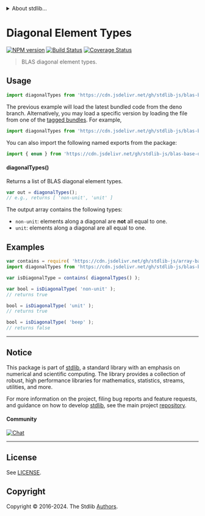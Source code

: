 <!--

@license Apache-2.0

Copyright (c) 2024 The Stdlib Authors.

Licensed under the Apache License, Version 2.0 (the "License");
you may not use this file except in compliance with the License.
You may obtain a copy of the License at

   http://www.apache.org/licenses/LICENSE-2.0

Unless required by applicable law or agreed to in writing, software
distributed under the License is distributed on an "AS IS" BASIS,
WITHOUT WARRANTIES OR CONDITIONS OF ANY KIND, either express or implied.
See the License for the specific language governing permissions and
limitations under the License.

-->


<details>
  <summary>
    About stdlib...
  </summary>
  <p>We believe in a future in which the web is a preferred environment for numerical computation. To help realize this future, we've built stdlib. stdlib is a standard library, with an emphasis on numerical and scientific computation, written in JavaScript (and C) for execution in browsers and in Node.js.</p>
  <p>The library is fully decomposable, being architected in such a way that you can swap out and mix and match APIs and functionality to cater to your exact preferences and use cases.</p>
  <p>When you use stdlib, you can be absolutely certain that you are using the most thorough, rigorous, well-written, studied, documented, tested, measured, and high-quality code out there.</p>
  <p>To join us in bringing numerical computing to the web, get started by checking us out on <a href="https://github.com/stdlib-js/stdlib">GitHub</a>, and please consider <a href="https://opencollective.com/stdlib">financially supporting stdlib</a>. We greatly appreciate your continued support!</p>
</details>

# Diagonal Element Types

[![NPM version][npm-image]][npm-url] [![Build Status][test-image]][test-url] [![Coverage Status][coverage-image]][coverage-url] <!-- [![dependencies][dependencies-image]][dependencies-url] -->

> BLAS diagonal element types.

<!-- Section to include introductory text. Make sure to keep an empty line after the intro `section` element and another before the `/section` close. -->

<section class="intro">

</section>

<!-- /.intro -->

<!-- Package usage documentation. -->



<section class="usage">

## Usage

```javascript
import diagonalTypes from 'https://cdn.jsdelivr.net/gh/stdlib-js/blas-base-diagonal-types@deno/mod.js';
```
The previous example will load the latest bundled code from the deno branch. Alternatively, you may load a specific version by loading the file from one of the [tagged bundles](https://github.com/stdlib-js/blas-base-diagonal-types/tags). For example,

```javascript
import diagonalTypes from 'https://cdn.jsdelivr.net/gh/stdlib-js/blas-base-diagonal-types@v0.0.1-deno/mod.js';
```

You can also import the following named exports from the package:

```javascript
import { enum } from 'https://cdn.jsdelivr.net/gh/stdlib-js/blas-base-diagonal-types@deno/mod.js';
```

#### diagonalTypes()

Returns a list of BLAS diagonal element types.

```javascript
var out = diagonalTypes();
// e.g., returns [ 'non-unit', 'unit' ]
```

The output array contains the following types:

-   `non-unit`: elements along a diagonal are **not** all equal to one.
-   `unit`: elements along a diagonal are all equal to one.

</section>

<!-- /.usage -->

<!-- Package usage notes. Make sure to keep an empty line after the `section` element and another before the `/section` close. -->

<section class="notes">

</section>

<!-- /.notes -->

<!-- Package usage examples. -->

<section class="examples">

## Examples

<!-- eslint no-undef: "error" -->

```javascript
var contains = require( 'https://cdn.jsdelivr.net/gh/stdlib-js/array-base-assert-contains' ).factory;
import diagonalTypes from 'https://cdn.jsdelivr.net/gh/stdlib-js/blas-base-diagonal-types@deno/mod.js';

var isDiagonalType = contains( diagonalTypes() );

var bool = isDiagonalType( 'non-unit' );
// returns true

bool = isDiagonalType( 'unit' );
// returns true

bool = isDiagonalType( 'beep' );
// returns false
```

</section>

<!-- /.examples -->

<!-- C interface documentation. -->



<!-- Section to include cited references. If references are included, add a horizontal rule *before* the section. Make sure to keep an empty line after the `section` element and another before the `/section` close. -->

<section class="references">

</section>

<!-- /.references -->

<!-- Section for related `stdlib` packages. Do not manually edit this section, as it is automatically populated. -->

<section class="related">

</section>

<!-- /.related -->

<!-- Section for all links. Make sure to keep an empty line after the `section` element and another before the `/section` close. -->


<section class="main-repo" >

* * *

## Notice

This package is part of [stdlib][stdlib], a standard library with an emphasis on numerical and scientific computing. The library provides a collection of robust, high performance libraries for mathematics, statistics, streams, utilities, and more.

For more information on the project, filing bug reports and feature requests, and guidance on how to develop [stdlib][stdlib], see the main project [repository][stdlib].

#### Community

[![Chat][chat-image]][chat-url]

---

## License

See [LICENSE][stdlib-license].


## Copyright

Copyright &copy; 2016-2024. The Stdlib [Authors][stdlib-authors].

</section>

<!-- /.stdlib -->

<!-- Section for all links. Make sure to keep an empty line after the `section` element and another before the `/section` close. -->

<section class="links">

[npm-image]: http://img.shields.io/npm/v/@stdlib/blas-base-diagonal-types.svg
[npm-url]: https://npmjs.org/package/@stdlib/blas-base-diagonal-types

[test-image]: https://github.com/stdlib-js/blas-base-diagonal-types/actions/workflows/test.yml/badge.svg?branch=v0.0.1
[test-url]: https://github.com/stdlib-js/blas-base-diagonal-types/actions/workflows/test.yml?query=branch:v0.0.1

[coverage-image]: https://img.shields.io/codecov/c/github/stdlib-js/blas-base-diagonal-types/main.svg
[coverage-url]: https://codecov.io/github/stdlib-js/blas-base-diagonal-types?branch=main

<!--

[dependencies-image]: https://img.shields.io/david/stdlib-js/blas-base-diagonal-types.svg
[dependencies-url]: https://david-dm.org/stdlib-js/blas-base-diagonal-types/main

-->

[chat-image]: https://img.shields.io/gitter/room/stdlib-js/stdlib.svg
[chat-url]: https://app.gitter.im/#/room/#stdlib-js_stdlib:gitter.im

[stdlib]: https://github.com/stdlib-js/stdlib

[stdlib-authors]: https://github.com/stdlib-js/stdlib/graphs/contributors

[umd]: https://github.com/umdjs/umd
[es-module]: https://developer.mozilla.org/en-US/docs/Web/JavaScript/Guide/Modules

[deno-url]: https://github.com/stdlib-js/blas-base-diagonal-types/tree/deno
[deno-readme]: https://github.com/stdlib-js/blas-base-diagonal-types/blob/deno/README.md
[umd-url]: https://github.com/stdlib-js/blas-base-diagonal-types/tree/umd
[umd-readme]: https://github.com/stdlib-js/blas-base-diagonal-types/blob/umd/README.md
[esm-url]: https://github.com/stdlib-js/blas-base-diagonal-types/tree/esm
[esm-readme]: https://github.com/stdlib-js/blas-base-diagonal-types/blob/esm/README.md
[branches-url]: https://github.com/stdlib-js/blas-base-diagonal-types/blob/main/branches.md

[stdlib-license]: https://raw.githubusercontent.com/stdlib-js/blas-base-diagonal-types/main/LICENSE

</section>

<!-- /.links -->
